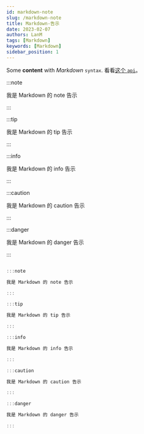 ```yaml
---
id: markdown-note
slug: /markdown-note
title: Markdown-告示
date: 2023-02-07
authors: LanM
tags: [Markdown]
keywords: [Markdown]
sidebar_position: 1
---
```


Some **content** with _Markdown_ `syntax`. 看看[这个 `api`](#)。

:::note

我是 Markdown 的 note 告示

:::

:::tip

我是 Markdown 的 tip 告示

:::

:::info

我是 Markdown 的 info 告示

:::

:::caution

我是 Markdown 的 caution 告示

:::

:::danger

我是 Markdown 的 danger 告示

:::

```jsx

:::note

我是 Markdown 的 note 告示

:::

:::tip

我是 Markdown 的 tip 告示

:::

:::info

我是 Markdown 的 info 告示

:::

:::caution

我是 Markdown 的 caution 告示

:::

:::danger

我是 Markdown 的 danger 告示

:::
```
